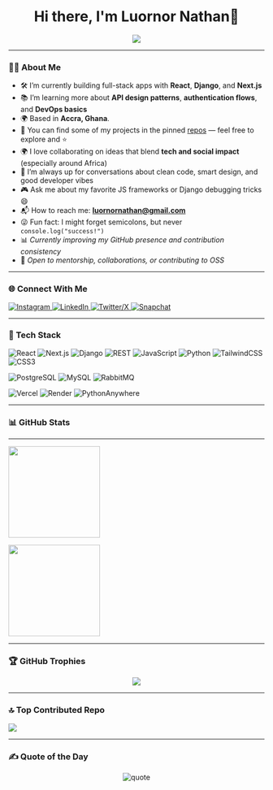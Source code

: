<h1 align="center">Hi there, I'm Luornor Nathan👋</h1>

<p align="center">
  <img src="https://readme-typing-svg.herokuapp.com/?lines=React+Dev;Django+Dev;REST+API+Specialist;Next.js+Enthusiast&center=true&width=500&height=45">
</p>

---

### 👨‍💻 About Me

* 🛠️ I’m currently building full-stack apps with **React**, **Django**, and **Next.js**
* 📚 I’m learning more about **API design patterns**, **authentication flows**, and **DevOps basics**
* 🌍 Based in **Accra, Ghana**.
* 📁 You can find some of my projects in the pinned [repos](https://github.com/luornor?tab=repositories) — feel free to explore and ⭐
* 🌍 I love collaborating on ideas that blend **tech and social impact** (especially around Africa)
* 🧠 I’m always up for conversations about clean code, smart design, and good developer vibes
* 🎮 Ask me about my favorite JS frameworks or Django debugging tricks 😄
* 📬 How to reach me: **[luornornathan@gmail.com](mailto:luornornathan@gmail.com)**
* 😜 Fun fact: I might forget semicolons, but never `console.log("success!")`
* 📊 *Currently improving my GitHub presence and contribution consistency*
* 🧱 *Open to mentorship, collaborations, or contributing to OSS*

---

### 🌐 Connect With Me

<p align="left">
  <a href="https://www.instagram.com/mr.luornor?igsh=ZDdlM3BuNGI2eWM3&utm_source=qr" target="_blank">
    <img src="https://img.shields.io/badge/Instagram-E4405F?style=for-the-badge&logo=instagram&logoColor=white" alt="Instagram"/>
  </a>
  <a href="https://linkedin.com/in/luornor" target="_blank">
    <img src="https://img.shields.io/badge/LinkedIn-0077B5?style=for-the-badge&logo=linkedin&logoColor=white" alt="LinkedIn"/>
  </a>
  <a href="https://x.com/mrluornor" target="_blank">
    <img src="https://img.shields.io/badge/Twitter-1DA1F2?style=for-the-badge&logo=twitter&logoColor=white" alt="Twitter/X"/>
  </a>
  <a href="https://www.snapchat.com/add/mr.luornor" target="_blank">
    <img src="https://img.shields.io/badge/Snapchat-FFFC00?style=for-the-badge&logo=snapchat&logoColor=black" alt="Snapchat"/>
  </a>
</p>

---

### 🚀 Tech Stack

![React](https://img.shields.io/badge/React-20232A?style=for-the-badge&logo=react&logoColor=61DAFB)
![Next.js](https://img.shields.io/badge/Next.js-000000?style=for-the-badge&logo=nextdotjs&logoColor=white)
![Django](https://img.shields.io/badge/Django-092E20?style=for-the-badge&logo=django)
![REST](https://img.shields.io/badge/REST-ff4b4b?style=for-the-badge&logo=fastapi&logoColor=white)
![JavaScript](https://img.shields.io/badge/JavaScript-F7DF1E?style=for-the-badge&logo=javascript&logoColor=black)
![Python](https://img.shields.io/badge/Python-3776AB?style=for-the-badge&logo=python&logoColor=white)
![TailwindCSS](https://img.shields.io/badge/Tailwind_CSS-06B6D4?style=for-the-badge&logo=tailwindcss&logoColor=white)
![CSS3](https://img.shields.io/badge/CSS3-264de4?style=for-the-badge&logo=css3&logoColor=white)

![PostgreSQL](https://img.shields.io/badge/PostgreSQL-336791?style=for-the-badge&logo=postgresql&logoColor=white)
![MySQL](https://img.shields.io/badge/MySQL-005e87?style=for-the-badge&logo=mysql&logoColor=white)
![RabbitMQ](https://img.shields.io/badge/RabbitMQ-FF6600?style=for-the-badge&logo=rabbitmq&logoColor=white)

![Vercel](https://img.shields.io/badge/Vercel-000000?style=for-the-badge&logo=vercel&logoColor=white)
![Render](https://img.shields.io/badge/Render-46E3B7?style=for-the-badge&logo=render&logoColor=black)
![PythonAnywhere](https://img.shields.io/badge/PythonAnywhere-0095D5?style=for-the-badge&logo=python&logoColor=white)


---

### 📊 GitHub Stats
---
<p align="left">
  <img src="https://github-readme-stats.vercel.app/api?username=luornor&show_icons=true&theme=radical" height="180"/>
</p>

<p align="left">
    <img src="https://github-readme-stats.vercel.app/api/top-langs/?username=luornor&layout=compact&theme=radical" height="180"/>
</p>

---

### 🏆 GitHub Trophies

<p align="center">
  <img src="https://github-profile-trophy.vercel.app/?username=luornor&theme=darkhub&row=1&margin-w=15"/>
</p>

---
### 🔝 Top Contributed Repo
![](https://github-contributor-stats.vercel.app/api?username=luornor&limit=5&theme=dark&combine_all_yearly_contributions=true)

---
### ✍️ Quote of the Day

<p align="center">
  <img src="https://quotes-github-readme.vercel.app/api?type=horizontal&theme=radical" alt="quote" />
</p>
